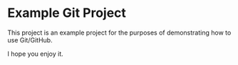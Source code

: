 # Example Git Project

This project is an example project for the purposes of demonstrating how to use Git/GitHub.

I hope you enjoy it. 


 
